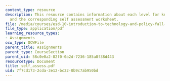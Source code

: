 ```yaml
---
content_type: resource
description: This resource contains information about each level for knowledge areaa
  and the corresponding self assessment worksheet.
file: /media/courses/esd-10-introduction-to-technology-and-policy-fall-2006/7f7cd1732cda3e12bc220b9c7ab950bd_self_assess.pdf
file_type: application/pdf
learning_resource_types:
- Assignments
ocw_type: OCWFile
parent_title: Assignments
parent_type: CourseSection
parent_uid: 58c0e0a2-82f0-0a2d-7236-185a8f38d443
resourcetype: Document
title: self_assess.pdf
uid: 7f7cd173-2cda-3e12-bc22-0b9c7ab950bd
---
```

